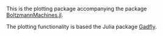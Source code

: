 This is the plotting package accompanying the package
[BoltzmannMachines.jl](https://github.com/stefan-m-lenz/BoltzmannMachines.jl).

The plotting functionality is based the Julia package [Gadfly](http://gadflyjl.org/stable/).